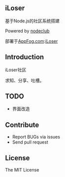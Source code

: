 iLoser
---

基于Node.js的社区系统搭建

Powered by [nodeclub](https://github.com/cnodejs/nodeclub/)

部署于[AppFog.com](http://www.appfog.com):[iLoser](http://iloser.ap01.aws.af.cm/)

## Introduction

iLoser社区

求知、分享、吐槽。

## TODO

* 界面改造

## Contribute

* Report BUGs via issues
* Send pull request

## License

The MIT License
